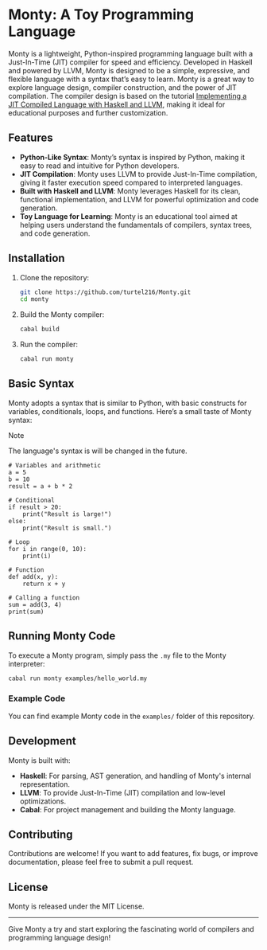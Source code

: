 # Monty: A Toy Programming Language

Monty is a lightweight, Python-inspired programming language built with a Just-In-Time (JIT) compiler for speed and efficiency. Developed in Haskell and powered by LLVM, Monty is designed to be a simple, expressive, and flexible language with a syntax that’s easy to learn. Monty is a great way to explore language design, compiler construction, and the power of JIT compilation. The compiler design is based on the tutorial [Implementing a JIT Compiled Language with Haskell and LLVM](https://smunix.github.io/www.stephendiehl.com/llvm/index.html), making it ideal for educational purposes and further customization.

## Features

- **Python-Like Syntax**: Monty’s syntax is inspired by Python, making it easy to read and intuitive for Python developers.
- **JIT Compilation**: Monty uses LLVM to provide Just-In-Time compilation, giving it faster execution speed compared to interpreted languages.
- **Built with Haskell and LLVM**: Monty leverages Haskell for its clean, functional implementation, and LLVM for powerful optimization and code generation.
- **Toy Language for Learning**: Monty is an educational tool aimed at helping users understand the fundamentals of compilers, syntax trees, and code generation.

## Installation

1. Clone the repository:
   ```bash
   git clone https://github.com/turtel216/Monty.git
   cd monty
   ```

2. Build the Monty compiler:
   ```bash
   cabal build
   ```

3. Run the compiler:
   ```bash
   cabal run monty
   ```

## Basic Syntax

Monty adopts a syntax that is similar to Python, with basic constructs for variables, conditionals, loops, and functions. Here’s a small taste of Monty syntax:

> [!NOTE]  
> The language's syntax is will be changed in the future.

```monty
# Variables and arithmetic
a = 5
b = 10
result = a + b * 2

# Conditional
if result > 20:
    print("Result is large!")
else:
    print("Result is small.")

# Loop
for i in range(0, 10):
    print(i)

# Function
def add(x, y):
    return x + y

# Calling a function
sum = add(3, 4)
print(sum)
```

## Running Monty Code

To execute a Monty program, simply pass the `.my` file to the Monty interpreter:

```bash
cabal run monty examples/hello_world.my
```

### Example Code

You can find example Monty code in the `examples/` folder of this repository.

## Development

Monty is built with:

- **Haskell**: For parsing, AST generation, and handling of Monty's internal representation.
- **LLVM**: To provide Just-In-Time (JIT) compilation and low-level optimizations.
- **Cabal**: For project management and building the Monty language.

## Contributing

Contributions are welcome! If you want to add features, fix bugs, or improve documentation, please feel free to submit a pull request.

## License

Monty is released under the MIT License.

---

Give Monty a try and start exploring the fascinating world of compilers and programming language design!
